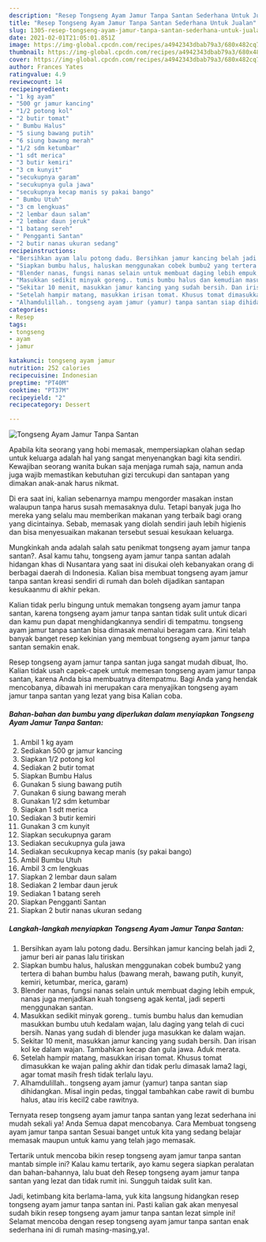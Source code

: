 ```yaml
---
description: "Resep Tongseng Ayam Jamur Tanpa Santan Sederhana Untuk Jualan"
title: "Resep Tongseng Ayam Jamur Tanpa Santan Sederhana Untuk Jualan"
slug: 1305-resep-tongseng-ayam-jamur-tanpa-santan-sederhana-untuk-jualan
date: 2021-02-01T21:05:01.851Z
image: https://img-global.cpcdn.com/recipes/a4942343dbab79a3/680x482cq70/tongseng-ayam-jamur-tanpa-santan-foto-resep-utama.jpg
thumbnail: https://img-global.cpcdn.com/recipes/a4942343dbab79a3/680x482cq70/tongseng-ayam-jamur-tanpa-santan-foto-resep-utama.jpg
cover: https://img-global.cpcdn.com/recipes/a4942343dbab79a3/680x482cq70/tongseng-ayam-jamur-tanpa-santan-foto-resep-utama.jpg
author: Frances Yates
ratingvalue: 4.9
reviewcount: 14
recipeingredient:
- "1 kg ayam"
- "500 gr jamur kancing"
- "1/2 potong kol"
- "2 butir tomat"
- " Bumbu Halus"
- "5 siung bawang putih"
- "6 siung bawang merah"
- "1/2 sdm ketumbar"
- "1 sdt merica"
- "3 butir kemiri"
- "3 cm kunyit"
- "secukupnya garam"
- "secukupnya gula jawa"
- "secukupnya kecap manis sy pakai bango"
- " Bumbu Utuh"
- "3 cm lengkuas"
- "2 lembar daun salam"
- "2 lembar daun jeruk"
- "1 batang sereh"
- " Pengganti Santan"
- "2 butir nanas ukuran sedang"
recipeinstructions:
- "Bersihkan ayam lalu potong dadu. Bersihkan jamur kancing belah jadi 2, jamur beri air panas lalu tiriskan"
- "Siapkan bumbu halus, haluskan menggunakan cobek bumbu2 yang tertera di bahan bumbu halus (bawang merah, bawang putih, kunyit, kemiri, ketumbar, merica, garam)"
- "Blender nanas, fungsi nanas selain untuk membuat daging lebih empuk, nanas juga menjadikan kuah tongseng agak kental, jadi seperti menggunakan santan."
- "Masukkan sedikit minyak goreng.. tumis bumbu halus dan kemudian masukkan bumbu utuh kedalam wajan, lalu daging yang telah di cuci bersih. Nanas yang sudah di blender juga masukkan ke dalam wajan."
- "Sekitar 10 menit, masukkan jamur kancing yang sudah bersih. Dan irisan kol ke dalam wajan. Tambahkan kecap dan gula jawa. Aduk merata."
- "Setelah hampir matang, masukkan irisan tomat. Khusus tomat dimasukkan ke wajan paling akhir dan tidak perlu dimasak lama2 lagi, agar tomat masih fresh tidak terlalu layu."
- "Alhamdulillah.. tongseng ayam jamur (yamur) tanpa santan siap dihidangkan. Misal ingin pedas, tinggal tambahkan cabe rawit di bumbu halus, atau iris kecil2 cabe rawitnya."
categories:
- Resep
tags:
- tongseng
- ayam
- jamur

katakunci: tongseng ayam jamur 
nutrition: 252 calories
recipecuisine: Indonesian
preptime: "PT40M"
cooktime: "PT37M"
recipeyield: "2"
recipecategory: Dessert

---
```



![Tongseng Ayam Jamur Tanpa Santan](https://img-global.cpcdn.com/recipes/a4942343dbab79a3/680x482cq70/tongseng-ayam-jamur-tanpa-santan-foto-resep-utama.jpg)

Apabila kita seorang yang hobi memasak, mempersiapkan olahan sedap untuk keluarga adalah hal yang sangat menyenangkan bagi kita sendiri. Kewajiban seorang  wanita bukan saja menjaga rumah saja, namun anda juga wajib memastikan kebutuhan gizi tercukupi dan santapan yang dimakan anak-anak harus nikmat.

Di era  saat ini, kalian sebenarnya mampu mengorder masakan instan walaupun tanpa harus susah memasaknya dulu. Tetapi banyak juga lho mereka yang selalu mau memberikan makanan yang terbaik bagi orang yang dicintainya. Sebab, memasak yang diolah sendiri jauh lebih higienis dan bisa menyesuaikan makanan tersebut sesuai kesukaan keluarga. 



Mungkinkah anda adalah salah satu penikmat tongseng ayam jamur tanpa santan?. Asal kamu tahu, tongseng ayam jamur tanpa santan adalah hidangan khas di Nusantara yang saat ini disukai oleh kebanyakan orang di berbagai daerah di Indonesia. Kalian bisa membuat tongseng ayam jamur tanpa santan kreasi sendiri di rumah dan boleh dijadikan santapan kesukaanmu di akhir pekan.

Kalian tidak perlu bingung untuk memakan tongseng ayam jamur tanpa santan, karena tongseng ayam jamur tanpa santan tidak sulit untuk dicari dan kamu pun dapat menghidangkannya sendiri di tempatmu. tongseng ayam jamur tanpa santan bisa dimasak memalui beragam cara. Kini telah banyak banget resep kekinian yang membuat tongseng ayam jamur tanpa santan semakin enak.

Resep tongseng ayam jamur tanpa santan juga sangat mudah dibuat, lho. Kalian tidak usah capek-capek untuk memesan tongseng ayam jamur tanpa santan, karena Anda bisa membuatnya ditempatmu. Bagi Anda yang hendak mencobanya, dibawah ini merupakan cara menyajikan tongseng ayam jamur tanpa santan yang lezat yang bisa Kalian coba.

<!--inarticleads1-->

##### Bahan-bahan dan bumbu yang diperlukan dalam menyiapkan Tongseng Ayam Jamur Tanpa Santan:

1. Ambil 1 kg ayam
1. Sediakan 500 gr jamur kancing
1. Siapkan 1/2 potong kol
1. Sediakan 2 butir tomat
1. Siapkan  Bumbu Halus
1. Gunakan 5 siung bawang putih
1. Gunakan 6 siung bawang merah
1. Gunakan 1/2 sdm ketumbar
1. Siapkan 1 sdt merica
1. Sediakan 3 butir kemiri
1. Gunakan 3 cm kunyit
1. Siapkan secukupnya garam
1. Sediakan secukupnya gula jawa
1. Sediakan secukupnya kecap manis (sy pakai bango)
1. Ambil  Bumbu Utuh
1. Ambil 3 cm lengkuas
1. Siapkan 2 lembar daun salam
1. Sediakan 2 lembar daun jeruk
1. Sediakan 1 batang sereh
1. Siapkan  Pengganti Santan
1. Siapkan 2 butir nanas ukuran sedang




<!--inarticleads2-->

##### Langkah-langkah menyiapkan Tongseng Ayam Jamur Tanpa Santan:

1. Bersihkan ayam lalu potong dadu. Bersihkan jamur kancing belah jadi 2, jamur beri air panas lalu tiriskan
1. Siapkan bumbu halus, haluskan menggunakan cobek bumbu2 yang tertera di bahan bumbu halus (bawang merah, bawang putih, kunyit, kemiri, ketumbar, merica, garam)
1. Blender nanas, fungsi nanas selain untuk membuat daging lebih empuk, nanas juga menjadikan kuah tongseng agak kental, jadi seperti menggunakan santan.
1. Masukkan sedikit minyak goreng.. tumis bumbu halus dan kemudian masukkan bumbu utuh kedalam wajan, lalu daging yang telah di cuci bersih. Nanas yang sudah di blender juga masukkan ke dalam wajan.
1. Sekitar 10 menit, masukkan jamur kancing yang sudah bersih. Dan irisan kol ke dalam wajan. Tambahkan kecap dan gula jawa. Aduk merata.
1. Setelah hampir matang, masukkan irisan tomat. Khusus tomat dimasukkan ke wajan paling akhir dan tidak perlu dimasak lama2 lagi, agar tomat masih fresh tidak terlalu layu.
1. Alhamdulillah.. tongseng ayam jamur (yamur) tanpa santan siap dihidangkan. Misal ingin pedas, tinggal tambahkan cabe rawit di bumbu halus, atau iris kecil2 cabe rawitnya.




Ternyata resep tongseng ayam jamur tanpa santan yang lezat sederhana ini mudah sekali ya! Anda Semua dapat mencobanya. Cara Membuat tongseng ayam jamur tanpa santan Sesuai banget untuk kita yang sedang belajar memasak maupun untuk kamu yang telah jago memasak.

Tertarik untuk mencoba bikin resep tongseng ayam jamur tanpa santan mantab simple ini? Kalau kamu tertarik, ayo kamu segera siapkan peralatan dan bahan-bahannya, lalu buat deh Resep tongseng ayam jamur tanpa santan yang lezat dan tidak rumit ini. Sungguh taidak sulit kan. 

Jadi, ketimbang kita berlama-lama, yuk kita langsung hidangkan resep tongseng ayam jamur tanpa santan ini. Pasti kalian gak akan menyesal sudah bikin resep tongseng ayam jamur tanpa santan lezat simple ini! Selamat mencoba dengan resep tongseng ayam jamur tanpa santan enak sederhana ini di rumah masing-masing,ya!.

